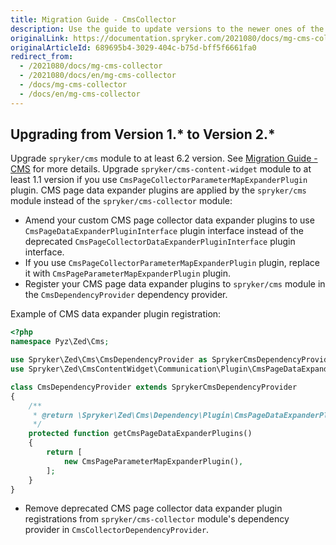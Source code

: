 ```yaml
---
title: Migration Guide - CmsCollector
description: Use the guide to update versions to the newer ones of the CMS Collector module.
originalLink: https://documentation.spryker.com/2021080/docs/mg-cms-collector
originalArticleId: 689695b4-3029-404c-b75d-bff5f6661fa0
redirect_from:
  - /2021080/docs/mg-cms-collector
  - /2021080/docs/en/mg-cms-collector
  - /docs/mg-cms-collector
  - /docs/en/mg-cms-collector
---
```


## Upgrading from Version 1.* to Version 2.*
Upgrade `spryker/cms` module to at least 6.2 version. See [Migration Guide - CMS](/docs/scos/dev/module-migration-guides/{{page.version}}/migration-guide-cms.html) for more details.
Upgrade `spryker/cms-content-widget` module to at least 1.1 version if you use `CmsPageCollectorParameterMapExpanderPlugin` plugin.
CMS page data expander plugins are applied by the `spryker/cms` module instead of the `spryker/cms-collector` module:

* Amend your custom CMS page collector data expander plugins to use `CmsPageDataExpanderPluginInterface` plugin interface instead of the deprecated `CmsPageCollectorDataExpanderPluginInterface` plugin interface.
* If you use `CmsPageCollectorParameterMapExpanderPlugin` plugin, replace it with `CmsPageParameterMapExpanderPlugin` plugin.
* Register your CMS page data expander plugins to `spryker/cms` module in the `CmsDependencyProvider` dependency provider.

Example of CMS data expander plugin registration:

```php
<?php
namespace Pyz\Zed\Cms;

use Spryker\Zed\Cms\CmsDependencyProvider as SprykerCmsDependencyProvider;
use Spryker\Zed\CmsContentWidget\Communication\Plugin\CmsPageDataExpander\CmsPageParameterMapExpanderPlugin;

class CmsDependencyProvider extends SprykerCmsDependencyProvider
{
    /**
     * @return \Spryker\Zed\Cms\Dependency\Plugin\CmsPageDataExpanderPluginInterface[]
     */
    protected function getCmsPageDataExpanderPlugins()
    {
        return [
            new CmsPageParameterMapExpanderPlugin(),
        ];
    }
}
```

* Remove deprecated CMS page collector data expander plugin registrations from `spryker/cms-collector` module's dependency provider in `CmsCollectorDependencyProvider`.

<!-- Last review date: Sep. 22, 2017- by Karoly Gerner  -->

